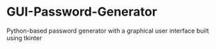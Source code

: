 # GUI-Password-Generator
Python-based password generator with a graphical user interface built using tkinter
